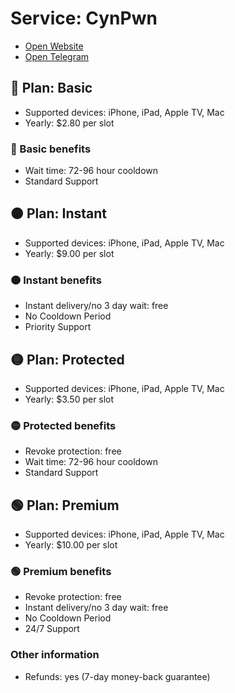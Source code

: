 
# Service: CynPwn
- [Open Website](https://cynpwn.vercel.app/)
- [Open Telegram](https://t.me/cynpwn)

## 🔴 Plan: Basic  
- Supported devices: iPhone, iPad, Apple TV, Mac  
- Yearly: $2.80 per slot  

### 🔴 Basic benefits  
- Wait time: 72-96 hour cooldown
- Standard Support

## 🟠 Plan: Instant  
- Supported devices: iPhone, iPad, Apple TV, Mac  
- Yearly: $9.00 per slot  

### 🟠 Instant benefits  
- Instant delivery/no 3 day wait: free
- No Cooldown Period
- Priority Support

## 🟡 Plan: Protected  
- Supported devices: iPhone, iPad, Apple TV, Mac  
- Yearly: $3.50 per slot  

### 🟡 Protected benefits  
- Revoke protection: free
- Wait time: 72-96 hour cooldown
- Standard Support

## 🟢 Plan: Premium  
- Supported devices: iPhone, iPad, Apple TV, Mac  
- Yearly: $10.00 per slot  

### 🟢 Premium benefits  
- Revoke protection: free
- Instant delivery/no 3 day wait: free
- No Cooldown Period
- 24/7 Support

### Other information 
- Refunds: yes (7-day money-back guarantee)

